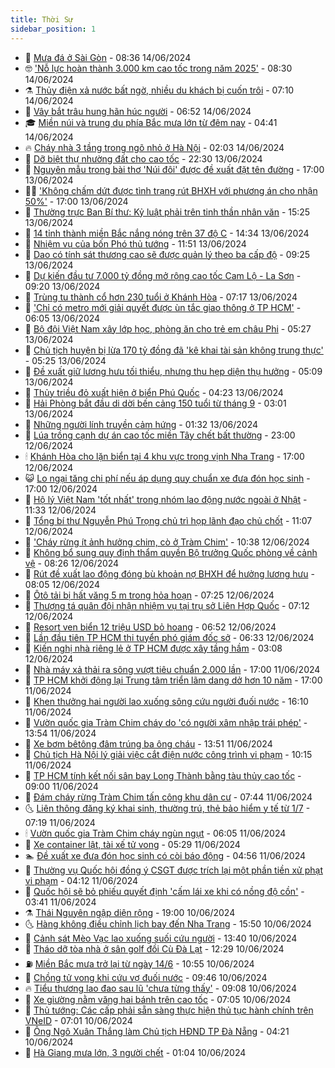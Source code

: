 ```yaml
---
title: Thời Sự
sidebar_position: 1
---
```


<!-- vnexpress-thoi-su:START -->
- 🦒 [Mưa đá ở Sài Gòn](https://vnexpress.net/mua-da-o-sai-gon-4758388.html) - 08:36 14/06/2024
- 🤓 [&#39;Nỗ lực hoàn thành 3.000 km cao tốc trong năm 2025&#39;](https://vnexpress.net/no-luc-hoan-thanh-3-000-km-cao-toc-trong-nam-2025-4758352.html) - 08:30 14/06/2024
- ⚗️ [Thủy điện xả nước bất ngờ, nhiều du khách bị cuốn trôi](https://vnexpress.net/thuy-dien-xa-nuoc-bat-ngo-nhieu-du-khach-bi-cuon-troi-4758294.html) - 07:10 14/06/2024
- 🌊 [Vây bắt trâu hung hãn húc người](https://vnexpress.net/vay-bat-trau-hung-han-huc-nguoi-4758310.html) - 06:52 14/06/2024
- 🎓 [Miền núi và trung du phía Bắc mưa lớn từ đêm nay](https://vnexpress.net/mien-nui-va-trung-du-phia-bac-mua-lon-tu-dem-nay-4758174.html) - 04:41 14/06/2024
- 🔥 [Cháy nhà 3 tầng trong ngõ nhỏ ở Hà Nội](https://vnexpress.net/chay-nha-3-tang-trong-ngo-nho-o-ha-noi-4758158.html) - 02:03 14/06/2024
- 🦏 [Dỡ biệt thự nhường đất cho cao tốc](https://vnexpress.net/do-biet-thu-nhuong-dat-cho-cao-toc-4757896.html) - 22:30 13/06/2024
- 👺 [Nguyên mẫu trong bài thơ &#39;Núi đôi&#39; được đề xuất đặt tên đường](https://vnexpress.net/nguyen-mau-trong-bai-tho-nui-doi-duoc-de-xuat-dat-ten-duong-4758071.html) - 17:00 13/06/2024
- 🧑‍🏫 [&#39;Không chấm dứt được tình trạng rút BHXH với phương án cho nhận 50%&#39;](https://vnexpress.net/khong-cham-dut-duoc-tinh-trang-rut-bhxh-voi-phuong-an-cho-nhan-50-4758035.html) - 17:00 13/06/2024
- 🚦 [Thường trực Ban Bí thư: Kỷ luật phải trên tinh thần nhân văn](https://vnexpress.net/thuong-truc-ban-bi-thu-ky-luat-phai-tren-tinh-than-nhan-van-4758062.html) - 15:25 13/06/2024
- 🎉 [14 tỉnh thành miền Bắc nắng nóng trên 37 độ C](https://vnexpress.net/14-tinh-thanh-mien-bac-nang-nong-tren-37-do-c-4758050.html) - 14:34 13/06/2024
- 🦒 [Nhiệm vụ của bốn Phó thủ tướng](https://vnexpress.net/nhiem-vu-cua-bon-pho-thu-tuong-4758026.html) - 11:51 13/06/2024
- 🤗 [Dao có tính sát thương cao sẽ được quản lý theo ba cấp độ](https://vnexpress.net/dao-co-tinh-sat-thuong-cao-se-duoc-quan-ly-theo-ba-cap-do-4757955.html) - 09:25 13/06/2024
- 💼 [Dự kiến đầu tư 7.000 tỷ đồng mở rộng cao tốc Cam Lộ - La Sơn](https://vnexpress.net/du-kien-dau-tu-7-000-ty-dong-mo-rong-cao-toc-cam-lo-la-son-4757929.html) - 09:20 13/06/2024
- 🤩 [Trùng tu thành cổ hơn 230 tuổi ở Khánh Hòa](https://vnexpress.net/trung-tu-thanh-co-hon-230-tuoi-o-khanh-hoa-4757868.html) - 07:17 13/06/2024
- 🤡 [&#39;Chỉ có metro mới giải quyết được ùn tắc giao thông ở TP HCM&#39;](https://vnexpress.net/chi-co-metro-moi-giai-quyet-duoc-un-tac-giao-thong-o-tp-hcm-4757861.html) - 06:05 13/06/2024
- 💯 [Bộ đội Việt Nam xây lớp học, phòng ăn cho trẻ em châu Phi](https://vnexpress.net/bo-doi-viet-nam-xay-lop-hoc-phong-an-cho-tre-em-chau-phi-4757768.html) - 05:27 13/06/2024
- 👺 [Chủ tịch huyện bị lừa 170 tỷ đồng đã &#39;kê khai tài sản không trung thực&#39;](https://vnexpress.net/chu-tich-huyen-bi-lua-170-ty-dong-da-ke-khai-tai-san-khong-trung-thuc-4757850.html) - 05:25 13/06/2024
- 🌮 [Đề xuất giữ lương hưu tối thiểu, nhưng thu hẹp diện thụ hưởng](https://vnexpress.net/de-xuat-giu-luong-huu-toi-thieu-nhung-thu-hep-dien-thu-huong-4757808.html) - 05:09 13/06/2024
- 🥸 [Thủy triều đỏ xuất hiện ở biển Phú Quốc](https://vnexpress.net/thuy-trieu-do-xuat-hien-o-bien-phu-quoc-4757814.html) - 04:23 13/06/2024
- 🐻 [Hải Phòng bắt đầu di dời bến cảng 150 tuổi từ tháng 9](https://vnexpress.net/hai-phong-bat-dau-di-doi-ben-cang-150-tuoi-tu-thang-9-4757505.html) - 03:01 13/06/2024
- 👀 [Những người lính truyền cảm hứng](https://vnexpress.net/nhung-nguoi-linh-truyen-cam-hung-4757640.html) - 01:32 13/06/2024
- 🤔 [Lúa trồng cạnh dự án cao tốc miền Tây chết bất thường](https://vnexpress.net/lua-trong-canh-du-an-cao-toc-mien-tay-chet-bat-thuong-4757533.html) - 23:00 12/06/2024
- 🕯 [Khánh Hòa cho lặn biển tại 4 khu vực trong vịnh Nha Trang](https://vnexpress.net/khanh-hoa-cho-lan-bien-tai-4-khu-vuc-trong-vinh-nha-trang-4757576.html) - 17:00 12/06/2024
- 😺 [Lo ngại tăng chi phí nếu áp dụng quy chuẩn xe đưa đón học sinh](https://vnexpress.net/lo-ngai-tang-chi-phi-neu-ap-dung-quy-chuan-xe-dua-don-hoc-sinh-4757332.html) - 17:00 12/06/2024
- 🦆 [Hộ lý Việt Nam &#39;tốt nhất&#39; trong nhóm lao động nước ngoài ở Nhật](https://vnexpress.net/ho-ly-viet-nam-tot-nhat-trong-nhom-lao-dong-nuoc-ngoai-o-nhat-4757568.html) - 11:33 12/06/2024
- 🧰 [Tổng bí thư Nguyễn Phú Trọng chủ trì họp lãnh đạo chủ chốt](https://vnexpress.net/tong-bi-thu-nguyen-phu-trong-chu-tri-hop-lanh-dao-chu-chot-4757572.html) - 11:07 12/06/2024
- 🦍 [&#39;Cháy rừng ít ảnh hưởng chim, cò ở Tràm Chim&#39;](https://vnexpress.net/chay-rung-it-anh-huong-chim-co-o-tram-chim-4757459.html) - 10:38 12/06/2024
- 🧰 [Không bổ sung quy định thẩm quyền Bộ trưởng Quốc phòng về cảnh vệ](https://vnexpress.net/khong-bo-sung-quy-dinh-tham-quyen-bo-truong-quoc-phong-ve-canh-ve-4757475.html) - 08:26 12/06/2024
- 💃 [Rút đề xuất lao động đóng bù khoản nợ BHXH để hưởng lương hưu](https://vnexpress.net/rut-de-xuat-lao-dong-dong-bu-khoan-no-bhxh-de-huong-luong-huu-4757455.html) - 08:05 12/06/2024
- 🧰 [Ôtô tải bị hất văng 5 m trong hỏa hoạn](https://vnexpress.net/oto-tai-bi-hat-vang-5-m-trong-hoa-hoan-4757450.html) - 07:25 12/06/2024
- 🚀 [Thượng tá quân đội nhận nhiệm vụ tại trụ sở Liên Hợp Quốc](https://vnexpress.net/thuong-ta-quan-doi-nhan-nhiem-vu-tai-tru-so-lien-hop-quoc-4757441.html) - 07:12 12/06/2024
- 🎊 [Resort ven biển 12 triệu USD bỏ hoang](https://vnexpress.net/resort-ven-bien-12-trieu-usd-bo-hoang-4757396.html) - 06:52 12/06/2024
- 🤭 [Lần đầu tiên TP HCM thi tuyển phó giám đốc sở](https://vnexpress.net/lan-dau-tien-tp-hcm-thi-tuyen-pho-giam-doc-so-4757437.html) - 06:33 12/06/2024
- 🤗 [Kiến nghị nhà riêng lẻ ở TP HCM được xây tầng hầm](https://vnexpress.net/kien-nghi-nha-rieng-le-o-tp-hcm-duoc-xay-tang-ham-4757324.html) - 03:08 12/06/2024
- 🌈 [Nhà máy xả thải ra sông vượt tiêu chuẩn 2.000 lần](https://vnexpress.net/nha-may-xa-thai-ra-song-vuot-tieu-chuan-2-000-lan-4757147.html) - 17:00 11/06/2024
- 🦣 [TP HCM khởi động lại Trung tâm triển lãm dang dở hơn 10 năm](https://vnexpress.net/tp-hcm-khoi-dong-lai-trung-tam-trien-lam-dang-do-hon-10-nam-4757006.html) - 17:00 11/06/2024
- 🎡 [Khen thưởng hai người lao xuống sông cứu người đuối nước](https://vnexpress.net/khen-thuong-hai-nguoi-lao-xuong-song-cuu-nguoi-duoi-nuoc-4757178.html) - 16:10 11/06/2024
- 🦏 [Vườn quốc gia Tràm Chim cháy do &#39;có người xâm nhập trái phép&#39;](https://vnexpress.net/vuon-quoc-gia-tram-chim-chay-do-co-nguoi-xam-nhap-trai-phep-4757157.html) - 13:54 11/06/2024
- 🎊 [Xe bơm bêtông đâm trúng ba ông cháu](https://vnexpress.net/xe-bom-betong-dam-trung-ba-ong-chau-4757154.html) - 13:51 11/06/2024
- 🫶 [Chủ tịch Hà Nội lý giải việc cắt điện nước công trình vi phạm](https://vnexpress.net/chu-tich-ha-noi-ly-giai-viec-cat-dien-nuoc-cong-trinh-vi-pham-4757081.html) - 10:15 11/06/2024
- 🤔 [TP HCM tính kết nối sân bay Long Thành bằng tàu thủy cao tốc](https://vnexpress.net/tp-hcm-tinh-ket-noi-san-bay-long-thanh-bang-tau-thuy-cao-toc-4757048.html) - 09:00 11/06/2024
- 🤠 [Đám cháy rừng Tràm Chim tấn công khu dân cư](https://vnexpress.net/dam-chay-rung-tram-chim-tan-cong-khu-dan-cu-4756995.html) - 07:44 11/06/2024
- 🌜 [Liên thông đăng ký khai sinh, thường trú, thẻ bảo hiểm y tế từ 1/7](https://vnexpress.net/lien-thong-dang-ky-khai-sinh-thuong-tru-the-bao-hiem-y-te-tu-1-7-4756871.html) - 07:19 11/06/2024
- 🕯 [Vườn quốc gia Tràm Chim cháy ngùn ngụt](https://vnexpress.net/vuon-quoc-gia-tram-chim-chay-ngun-ngut-4756968.html) - 06:05 11/06/2024
- 🤔 [Xe container lật, tài xế tử vong](https://vnexpress.net/xe-container-lat-tai-xe-tu-vong-4756832.html) - 05:29 11/06/2024
- 🏊 [Đề xuất xe đưa đón học sinh có còi báo động](https://vnexpress.net/de-xuat-xe-dua-don-hoc-sinh-co-coi-bao-dong-4756803.html) - 04:56 11/06/2024
- 🌮 [Thường vụ Quốc hội đồng ý CSGT được trích lại một phần tiền xử phạt vi phạm](https://vnexpress.net/thuong-vu-quoc-hoi-dong-y-csgt-duoc-trich-lai-mot-phan-tien-xu-phat-vi-pham-4756782.html) - 04:12 11/06/2024
- 🫣 [Quốc hội sẽ bỏ phiếu quyết định &#39;cấm lái xe khi có nồng độ cồn&#39;](https://vnexpress.net/quoc-hoi-se-bo-phieu-quyet-dinh-cam-lai-xe-khi-co-nong-do-con-4756792.html) - 03:41 11/06/2024
- ⚗️ [Thái Nguyên ngập diện rộng](https://vnexpress.net/thai-nguyen-ngap-dien-rong-4756715.html) - 19:00 10/06/2024
- 🌜 [Hàng không điều chỉnh lịch bay đến Nha Trang](https://vnexpress.net/hang-khong-dieu-chinh-lich-bay-den-nha-trang-4756707.html) - 15:50 10/06/2024
- 🌁 [Cảnh sát Mèo Vạc lao xuống suối cứu người](https://vnexpress.net/canh-sat-meo-vac-lao-xuong-suoi-cuu-nguoi-4756681.html) - 13:40 10/06/2024
- 🐲 [Tháo dỡ tòa nhà ở sân golf đồi Cù Đà Lạt](https://vnexpress.net/toa-nha-san-golf-doi-cu-thao-do-toa-nha-doi-cu-4756680.html) - 12:29 10/06/2024
- ⛽️ [Miền Bắc mưa trở lại từ ngày 14/6](https://vnexpress.net/mien-bac-mua-tro-lai-tu-ngay-14-6-4756640.html) - 10:55 10/06/2024
- 🗽 [Chồng tử vong khi cứu vợ đuối nước](https://vnexpress.net/chong-tu-vong-khi-cuu-vo-duoi-nuoc-4756569.html) - 09:46 10/06/2024
- 🔥 [Tiểu thương lao đao sau lũ &#39;chưa từng thấy&#39;](https://vnexpress.net/tieu-thuong-lao-dao-sau-lu-chua-tung-thay-4756473.html) - 09:08 10/06/2024
- 💯 [Xe giường nằm văng hai bánh trên cao tốc](https://vnexpress.net/xe-giuong-nam-vang-hai-banh-tren-cao-toc-4756505.html) - 07:05 10/06/2024
- 🦆 [Thủ tướng: Các cấp phải sẵn sàng thực hiện thủ tục hành chính trên VNeID](https://vnexpress.net/thu-tuong-cac-cap-phai-san-sang-thuc-hien-thu-tuc-hanh-chinh-tren-vneid-4756493.html) - 07:01 10/06/2024
- 🫣 [Ông Ngô Xuân Thắng làm Chủ tịch HĐND TP Đà Nẵng](https://vnexpress.net/ong-ngo-xuan-thang-lam-chu-tich-hdnd-tp-da-nang-4756434.html) - 04:21 10/06/2024
- 🤡 [Hà Giang mưa lớn, 3 người chết](https://vnexpress.net/ha-giang-mua-lon-3-nguoi-chet-4756300.html) - 01:04 10/06/2024<!-- vnexpress-thoi-su:END -->